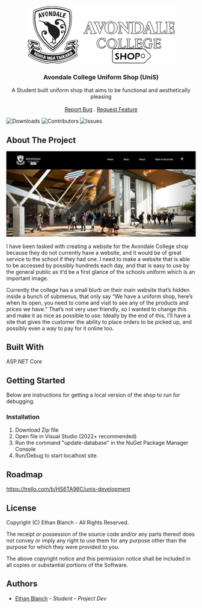 <br/>
<p align="center">
  <a href="https://github.com/ac111532/UniS">
    <img src="Avcoly.png" alt="Logo" width="391" height="152">
  </a>

  <h3 align="center">Avondale College Uniform Shop (UniS)</h3>

  <p align="center">
    A Student built uniform shop that aims to be functional and aesthetically pleasing 
    <br/>
    <br/>
    <a href="https://github.com/ac111532/UniS/issues">Report Bug</a>
    .
    <a href="https://github.com/ac111532/UniS/issues">Request Feature</a>
  </p>
</p>

![Downloads](https://img.shields.io/github/downloads/ac111532/UniS/total) ![Contributors](https://img.shields.io/github/contributors/ac111532/UniS?color=dark-green) ![Issues](https://img.shields.io/github/issues/ac111532/UniS) 

## About The Project

![Screen Shot](bannerreadme.png)

I have been tasked with creating a website for the Avondale College shop because they do not currently have a website, and it would be of great service to the school if they had one. I need to make a website that is able to be accessed by possibly hundreds each day, and that is easy to use by the general public as it’d be a first glance of the schools uniform which is an important image.

Currently the college has a small blurb on their main website that’s hidden inside a bunch of submenus, that only say “We have a uniform shop, here’s when its open, you need to come and visit to see any of the products and prices we have.” That’s not very user friendly, so I wanted to change this and make it as nice as possible to use. Ideally by the end of this, I’ll have a site that gives the customer the ability to place orders to be picked up, and possibly even a way to pay for it online too.


## Built With

ASP.NET Core

## Getting Started

Below are instructions for getting a local version of the shop to run for debugging.

### Installation

1. Download Zip file
2. Open file in Visual Studio (2022+ recommended)
3. Run the command "update-database" in the NuGet Package Manager Console
5. Run/Debug to start localhost site.

## Roadmap

https://trello.com/b/HS6TA96C/unis-development

## License

Copyright (C) Ethan Blanch - All Rights Reserved.

The receipt or possession of the source code and/or any parts thereof does not convey or imply any right to use them
for any purpose other than the purpose for which they were provided to you.

The above copyright notice and this permission notice shall be included in all copies or substantial portions of the Software.

## Authors

* [Ethan Blanch](https://github.com/ac111532) - *Student* - *Project Dev*

